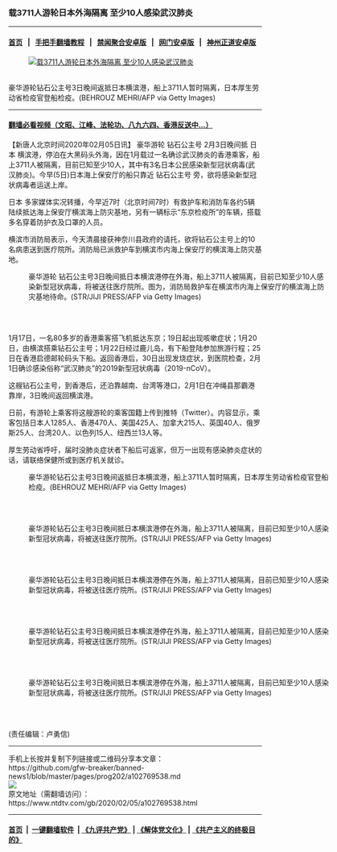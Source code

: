 ### 载3711人游轮日本外海隔离 至少10人感染武汉肺炎
------------------------

#### [首页](https://github.com/gfw-breaker/banned-news1/blob/master/README.md) &nbsp;&nbsp;|&nbsp;&nbsp; [手把手翻墙教程](https://github.com/gfw-breaker/guides/wiki) &nbsp;&nbsp;|&nbsp;&nbsp; [禁闻聚合安卓版](https://github.com/gfw-breaker/bn-android) &nbsp;&nbsp;|&nbsp;&nbsp; [网门安卓版](https://github.com/oGate2/oGate) &nbsp;&nbsp;|&nbsp;&nbsp; [神州正道安卓版](https://github.com/SzzdOgate/update) 



<div><div class="featured_image">
 <a href="https://i.ntdtv.com/assets/uploads/2020/02/GettyImages-1198464580.jpg" target="_blank">
  <figure>
   <img alt="载3711人游轮日本外海隔离 至少10人感染武汉肺炎" src="https://i.ntdtv.com/assets/uploads/2020/02/GettyImages-1198464580-800x450.jpg"/>
  </figure><br/>
 </a>
 <span class="caption">
  豪华游轮钻石公主号3日晚间返抵日本横滨港，船上3711人暂时隔离，日本厚生劳动省检疫官登船检疫。(BEHROUZ MEHRI/AFP via Getty Images)
 </span>
</div>
</div><hr/>

#### [翻墙必看视频（文昭、江峰、法轮功、八九六四、香港反送中...）](https://github.com/gfw-breaker/banned-news1/blob/master/pages/link3.md)

<div><div class="post_content" itemprop="articleBody">
 <p>
  【新唐人北京时间2020年02月05日讯】
  <ok href="https://www.ntdtv.com/gb/豪华游轮.htm">
   豪华游轮
  </ok>
  <ok href="https://www.ntdtv.com/gb/钻石公主号.htm">
   钻石公主号
  </ok>
  2月3日晚间抵
  <ok href="https://www.ntdtv.com/gb/日本.htm">
   日本
  </ok>
  横滨港，停泊在大黑码头外海，因在1月载过一名确诊武汉肺炎的香港乘客，船上3711人被隔离，目前已知至少10人，其中有3名日本公民感染新型冠状病毒(武汉肺炎)。今早(5日)日本海上保安厅的船只靠近
  <ok href="https://www.ntdtv.com/gb/钻石公主号.htm">
   钻石公主号
  </ok>
  旁，欲将感染新型冠状病毒者运送上岸。
 </p>
 <p>
  <ok href="https://www.ntdtv.com/gb/日本.htm">
   日本
  </ok>
  多家媒体实况转播，今早近7时（北京时间7时）有救护车和消防车各约5辆陆续抵达海上保安厅横滨海上防灾基地，另有一辆标示“东京检疫所”的车辆，搭载多名穿着防护衣及口罩的人员。
 </p>
 <p>
  横滨市消防局表示，今天清晨接获神奈川县政府的请托，欲将钻石公主号上的10名病患送到医疗院所。消防局已派救护车到横滨市内海上保安厅的横滨海上防灾基地。
 </p>
 <figure class="wp-caption alignnone" id="attachment_102769571" style="width: 600px">
  <img alt="" class="size-medium wp-image-102769571" src="https://i.ntdtv.com/assets/uploads/2020/02/GettyImages-1198669108-600x400.jpg">
   <br/><figcaption class="wp-caption-text">
    <ok href="https://www.ntdtv.com/gb/豪华游轮.htm">
     豪华游轮
    </ok>
    钻石公主号3日晚间抵日本横滨港停在外海，船上3711人被隔离，目前已知至少10人感染新型冠状病毒，将被送往医疗院所。图为，消防局救护车在横滨市内海上保安厅的横滨海上防灾基地待命。(STR/JIJI PRESS/AFP via Getty Images)
   </figcaption><br/>
  </img>
 </figure><br/>
 <p>
  1月17日，一名80多岁的香港乘客搭飞机抵达东京；19日起出现咳嗽症状；1月20日，由横滨搭乘钻石公主号；1月22日经过鹿儿岛，有下船登陆参加旅游行程；25日在香港启德邮轮码头下船。返回香港后，30日出现发烧症状，到医院检查，2月1日确诊感染俗称“武汉肺炎”的2019新型冠状病毒（2019-nCoV）。
 </p>
 <p>
  这艘钻石公主号，到香港后，还泊靠越南、台湾等港口，2月1日在冲绳县那霸港靠岸，3日晚间返回横滨港。
 </p>
 <p>
  日前，有游轮上乘客将这艘游轮的乘客国籍上传到推特（Twitter）。内容显示，乘客包括日本人1285人、香港470人、美国425人、加拿大215人、英国40人、俄罗斯25人、台湾20人、以色列15人、纽西兰13人等。
 </p>
 <p>
  厚生劳动省呼吁，届时没肺炎症状者下船后可返家，但万一出现有感染肺炎症状的话，请联络保健所或到医疗机关就诊。
 </p>
 <figure class="wp-caption alignnone" id="attachment_102769594" style="width: 600px">
  <img alt="" class="size-medium wp-image-102769594" src="https://i.ntdtv.com/assets/uploads/2020/02/GettyImages-1198464467-600x400.jpg">
   <br/><figcaption class="wp-caption-text">
    豪华游轮钻石公主号3日晚间返抵日本横滨港，船上3711人暂时隔离，日本厚生劳动省检疫官登船检疫。(BEHROUZ MEHRI/AFP via Getty Images)
   </figcaption><br/>
  </img>
 </figure><br/>
 <figure class="wp-caption alignnone" id="attachment_102769575" style="width: 600px">
  <img alt="" class="size-medium wp-image-102769575" src="https://i.ntdtv.com/assets/uploads/2020/02/GettyImages-1198670889-600x369.jpg"/>
  <br/><figcaption class="wp-caption-text">
   豪华游轮钻石公主号3日晚间抵日本横滨港停在外海，船上3711人被隔离，目前已知至少10人感染新型冠状病毒，将被送往医疗院所。(STR/JIJI PRESS/AFP via Getty Images)
  </figcaption><br/>
 </figure><br/>
 <figure class="wp-caption alignnone" id="attachment_102769574" style="width: 600px">
  <img alt="" class="size-medium wp-image-102769574" src="https://i.ntdtv.com/assets/uploads/2020/02/GettyImages-1198669879-600x385.jpg"/>
  <br/><figcaption class="wp-caption-text">
   豪华游轮钻石公主号3日晚间抵日本横滨港停在外海，船上3711人被隔离，目前已知至少10人感染新型冠状病毒，将被送往医疗院所。(STR/JIJI PRESS/AFP via Getty Images)
  </figcaption><br/>
 </figure><br/>
 <figure class="wp-caption alignnone" id="attachment_102769573" style="width: 600px">
  <img alt="" class="size-medium wp-image-102769573" src="https://i.ntdtv.com/assets/uploads/2020/02/GettyImages-1198669730-600x400.jpg"/>
  <br/><figcaption class="wp-caption-text">
   豪华游轮钻石公主号3日晚间抵日本横滨港停在外海，船上3711人被隔离，目前已知至少10人感染新型冠状病毒，将被送往医疗院所。(STR/JIJI PRESS/AFP via Getty Images)
  </figcaption><br/>
 </figure><br/>
 <figure class="wp-caption alignnone" id="attachment_102769572" style="width: 600px">
  <img alt="" class="size-medium wp-image-102769572" src="https://i.ntdtv.com/assets/uploads/2020/02/GettyImages-1198669112-600x400.jpg"/>
  <br/><figcaption class="wp-caption-text">
   豪华游轮钻石公主号3日晚间抵日本横滨港停在外海，船上3711人被隔离，目前已知至少10人感染新型冠状病毒，将被送往医疗院所。(STR/JIJI PRESS/AFP via Getty Images)
  </figcaption><br/>
 </figure><br/>
 <div class="video_fit_container">
 </div>
 <p>
  (责任编辑：卢勇信)
 </p>
 <div class="single_ad">
 </div>
</div>
</div>
<hr/>
手机上长按并复制下列链接或二维码分享本文章：<br/>
https://github.com/gfw-breaker/banned-news1/blob/master/pages/prog202/a102769538.md <br/>
<a href='https://github.com/gfw-breaker/banned-news1/blob/master/pages/prog202/a102769538.md'><img src='https://github.com/gfw-breaker/banned-news1/blob/master/pages/prog202/a102769538.md.png'/></a> <br/>
原文地址（需翻墙访问）：https://www.ntdtv.com/gb/2020/02/05/a102769538.html


------------------------
#### [首页](https://github.com/gfw-breaker/banned-news1/blob/master/README.md) &nbsp;|&nbsp; [一键翻墙软件](https://github.com/gfw-breaker/nogfw/blob/master/README.md) &nbsp;| [《九评共产党》](https://github.com/gfw-breaker/9ping.md/blob/master/README.md#九评之一评共产党是什么) | [《解体党文化》](https://github.com/gfw-breaker/jtdwh.md/blob/master/README.md) | [《共产主义的终极目的》](https://github.com/gfw-breaker/gczydzjmd.md/blob/master/README.md)


<img src='http://gfw-breaker.win/banned-news/pages/prog202/a102769538.md' width='0px' height='0px'/>